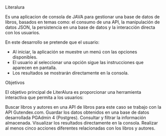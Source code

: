 Literalura


Es una aplicacion de consola de JAVA para gestionar una base de datos de libros, basados en temas como: 
el consumo de una API, la manipulación de datos JSON, la persistencia en una base de datos y la interacción directa con los usuarios.

En este desarrollo se pretende que el usuario:

* Al iniciar, la aplicación se muestre un menú con las opciones disponibles.
* El usuario al seleccionar una opción sigue las instrucciones que aparecen en pantalla.
* Los resultados se mostrarán directamente en la consola.


Objetivos

El objetivo principal de LiterAlura es proporcionar una herramienta interactiva que permita a los usuarios:

Buscar libros y autores en una API de libros para este caso se trabajo con la API Gutendex.com. 
Guardar los datos obtenidos en una base de datos desarrollada PGAdmin 4 (Postgres). 
Consultar y filtrar la información almacenada.
Visualizar los resultados directamente en la consola.
Realizar al menos cinco acciones diferentes relacionadas con los libros y autores.
